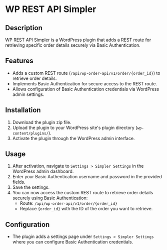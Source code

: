 # WP REST API Simpler

## Description
WP REST API Simpler is a WordPress plugin that adds a REST route for retrieving specific order details securely via Basic Authentication.

## Features
- Adds a custom REST route (`/api/wp-order-api/v1/order/{order_id}`) to retrieve order details.
- Implements Basic Authentication for secure access to the REST route.
- Allows configuration of Basic Authentication credentials via WordPress admin settings.

## Installation
1. Download the plugin zip file.
2. Upload the plugin to your WordPress site's plugin directory (`wp-content/plugins/`).
3. Activate the plugin through the WordPress admin interface.

## Usage
1. After activation, navigate to `Settings > Simpler Settings` in the WordPress admin dashboard.
2. Enter your Basic Authentication username and password in the provided fields.
3. Save the settings.
4. You can now access the custom REST route to retrieve order details securely using Basic Authentication:
   - Route: `/api/wp-order-api/v1/order/{order_id}`
   - Replace `{order_id}` with the ID of the order you want to retrieve.

## Configuration
- The plugin adds a settings page under `Settings > Simpler Settings` where you can configure Basic Authentication credentials.
